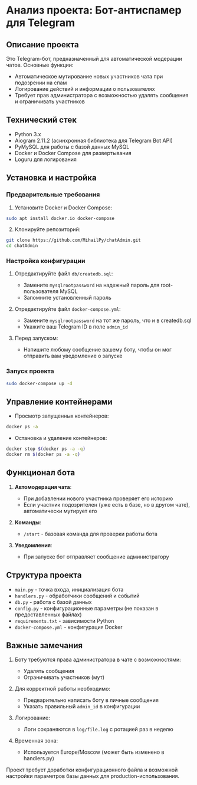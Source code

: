 # Анализ проекта: Бот-антиспамер для Telegram

## Описание проекта
Это Telegram-бот, предназначенный для автоматической модерации чатов. Основные функции:
- Автоматическое мутирование новых участников чата при подозрении на спам
- Логирование действий и информации о пользователях
- Требует прав администратора с возможностью удалять сообщения и ограничивать участников

## Технический стек
- Python 3.x
- Aiogram 2.11.2 (асинхронная библиотека для Telegram Bot API)
- PyMySQL для работы с базой данных MySQL
- Docker и Docker Compose для развертывания
- Loguru для логирования

## Установка и настройка

### Предварительные требования
1. Установите Docker и Docker Compose:
```bash
sudo apt install docker.io docker-compose
```

2. Клонируйте репозиторий:
```bash
git clone https://github.com/MihailPy/chatAdmin.git
cd chatAdmin
```

### Настройка конфигурации
1. Отредактируйте файл `db/createdb.sql`:
   - Замените `mysqlrootpassword` на надежный пароль для root-пользователя MySQL
   - Запомните установленный пароль

2. Отредактируйте файл `docker-compose.yml`:
   - Замените `mysqlrootpassword` на тот же пароль, что и в createdb.sql
   - Укажите ваш Telegram ID в поле `admin_id`

3. Перед запуском:
   - Напишите любому сообщение вашему боту, чтобы он мог отправить вам уведомление о запуске

### Запуск проекта
```bash
sudo docker-compose up -d
```

## Управление контейнерами
- Просмотр запущенных контейнеров:
```bash
docker ps -a
```

- Остановка и удаление контейнеров:
```bash
docker stop $(docker ps -a -q)
docker rm $(docker ps -a -q)
```

## Функционал бота
1. **Автомодерация чата**:
   - При добавлении нового участника проверяет его историю
   - Если участник подозрителен (уже есть в базе, но в другом чате), автоматически мутирует его

2. **Команды**:
   - `/start` - базовая команда для проверки работы бота

3. **Уведомления**:
   - При запуске бот отправляет сообщение администратору

## Структура проекта
- `main.py` - точка входа, инициализация бота
- `handlers.py` - обработчики сообщений и событий
- `db.py` - работа с базой данных
- `config.py` - конфигурационные параметры (не показан в предоставленных файлах)
- `requirements.txt` - зависимости Python
- `docker-compose.yml` - конфигурация Docker

## Важные замечания
1. Боту требуются права администратора в чате с возможностями:
   - Удалять сообщения
   - Ограничивать участников (мут)

2. Для корректной работы необходимо:
   - Предварительно написать боту в личные сообщения
   - Указать правильный `admin_id` в конфигурации

3. Логирование:
   - Логи сохраняются в `log/file.log` с ротацией раз в неделю

4. Временная зона:
   - Используется Europe/Moscow (может быть изменено в handlers.py)

Проект требует доработки конфигурационного файла и возможной настройки параметров базы данных для production-использования.
